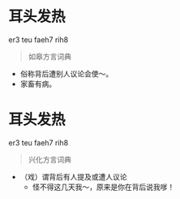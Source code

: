 # 耳头发热
er3 teu faeh7 rih8
> 如皋方言词典
- 俗称背后遭别人议论会使～。
- 家畜有病。

# 耳头发热
er3 teu faeh7 rih8
> 兴化方言词典
- （戏）谓背后有人提及或遭人议论
  - 怪不得这几天我～，原来是你在背后说我嗲！
